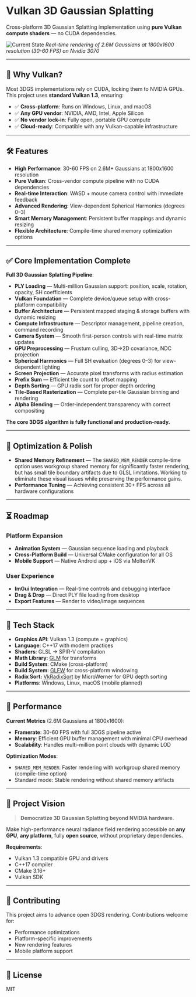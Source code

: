 # Vulkan 3D Gaussian Splatting

Cross-platform 3D Gaussian Splatting implementation using **pure Vulkan compute shaders** — no CUDA dependencies.

![Current State](media/gaussian.gif)
*Real-time rendering of 2.6M Gaussians at 1800x1600 resolution (30-60 FPS) on Nvidia 3070*

---

## 🚀 Why Vulkan?

Most 3DGS implementations rely on CUDA, locking them to NVIDIA GPUs. This project uses **standard Vulkan 1.3**, ensuring:

- ✅ **Cross-platform**: Runs on Windows, Linux, and macOS
- ✅ **Any GPU vendor**: NVIDIA, AMD, Intel, Apple Silicon  
- ✅ **No vendor lock-in**: Fully open, portable GPU compute
- ✅ **Cloud-ready**: Compatible with any Vulkan-capable infrastructure

---

## 🛠️ Features

- **High Performance**: 30-60 FPS on 2.6M+ Gaussians at 1800x1600 resolution
- **Pure Vulkan**: Cross-vendor compute pipeline with no CUDA dependencies
- **Real-time Interaction**: WASD + mouse camera control with immediate feedback
- **Advanced Rendering**: View-dependent Spherical Harmonics (degrees 0–3)
- **Smart Memory Management**: Persistent buffer mappings and dynamic resizing
- **Flexible Architecture**: Compile-time shared memory optimization options

---

## ✅ Core Implementation Complete

**Full 3D Gaussian Splatting Pipeline**:
- **PLY Loading** — Multi-million Gaussian support: position, scale, rotation, opacity, SH coefficients
- **Vulkan Foundation** — Complete device/queue setup with cross-platform compatibility
- **Buffer Architecture** — Persistent mapped staging & storage buffers with dynamic resizing
- **Compute Infrastructure** — Descriptor management, pipeline creation, command recording
- **Camera System** — Smooth first-person controls with real-time matrix updates
- **GPU Preprocessing** — Frustum culling, 3D→2D covariance, NDC projection
- **Spherical Harmonics** — Full SH evaluation (degrees 0–3) for view-dependent lighting
- **Screen Projection** — Accurate pixel transforms with radius estimation
- **Prefix Sum** — Efficient tile count to offset mapping
- **Depth Sorting** — GPU radix sort for proper depth ordering
- **Tile-Based Rasterization** — Complete per-tile Gaussian binning and rendering
- **Alpha Blending** — Order-independent transparency with correct compositing


**The core 3DGS algorithm is fully functional and production-ready.**

---

## 🔄 Optimization & Polish

- **Shared Memory Refinement** — The `SHARED_MEM_RENDER` compile-time option uses workgroup shared memory for significantly faster rendering, but has small tile boundary artifacts due to GLSL limitations. Working to eliminate these visual issues while preserving the performance gains.
- **Performance Tuning** — Achieving consistent 30+ FPS across all hardware configurations

---

## ⏳ Roadmap

### Platform Expansion  
- **Animation System** — Gaussian sequence loading and playback
- **Cross-Platform Build** — Universal CMake configuration for all OS
- **Mobile Support** — Native Android app + iOS via MoltenVK

### User Experience
- **ImGui Integration** — Real-time controls and debugging interface
- **Drag & Drop** — Direct PLY file loading from desktop
- **Export Features** — Render to video/image sequences

---

## 🧰 Tech Stack

- **Graphics API**: Vulkan 1.3 (compute + graphics)
- **Language**: C++17 with modern practices
- **Shaders**: GLSL → SPIR-V compilation
- **Math Library**: [GLM](https://github.com/g-truc/glm) for transforms
- **Build System**: CMake (cross-platform)
- **Build System**: [GLFW](https://github.com/g-truc/glm) for cross-platform windowing
- **Radix Sort:** [VkRadixSort](https://github.com/MichaelMoroz/VkRadixSort) by MicroWerner for GPU depth sorting
- **Platforms**: Windows, Linux, macOS (mobile planned)

---

## 🎯 Performance

**Current Metrics** (2.6M Gaussians at 1800x1600):
- **Framerate**: 30-60 FPS with full 3DGS pipeline active
- **Memory**: Efficient GPU buffer management with minimal CPU overhead
- **Scalability**: Handles multi-million point clouds with dynamic LOD

**Optimization Modes**:
- `SHARED_MEM_RENDER`: Faster rendering with workgroup shared memory (compile-time option)
- Standard mode: Stable rendering without shared memory artifacts

---

## 🧭 Project Vision

> **Democratize 3D Gaussian Splatting beyond NVIDIA hardware.**

Make high-performance neural radiance field rendering accessible on **any GPU**, **any platform**, fully **open source**, without proprietary dependencies.


**Requirements**:
- Vulkan 1.3 compatible GPU and drivers
- C++17 compiler
- CMake 3.16+
- Vulkan SDK

---

## 🤝 Contributing

This project aims to advance open 3DGS rendering. Contributions welcome for:
- Performance optimizations
- Platform-specific improvements  
- New rendering features
- Mobile platform support

---

## 📄 License

MIT 
